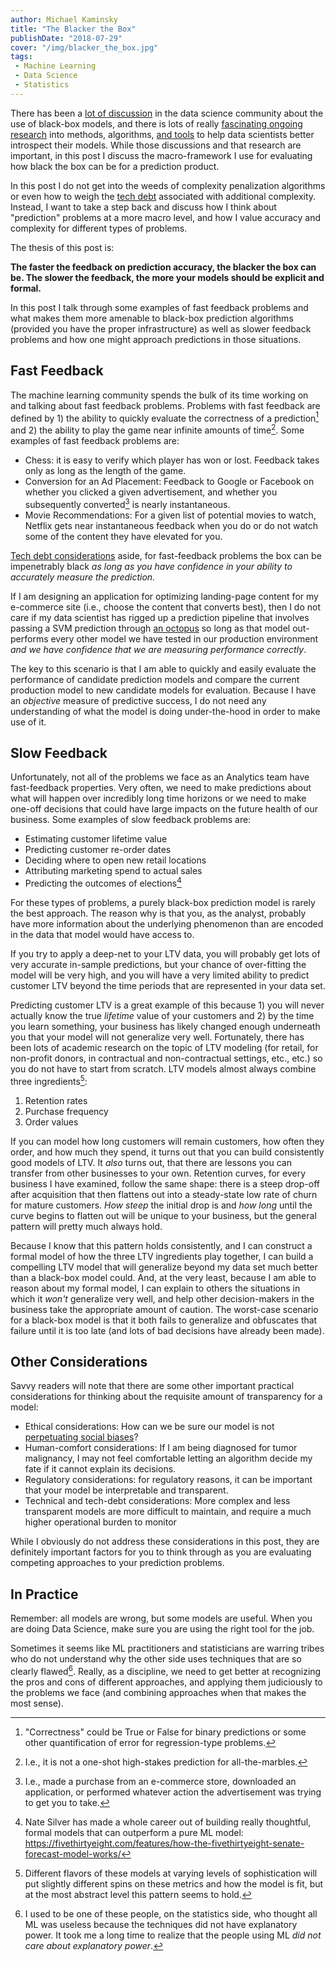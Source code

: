 ```yaml
---
author: Michael Kaminsky
title: "The Blacker the Box"
publishDate: "2018-07-29"
cover: "/img/blacker_the_box.jpg"
tags: 
 - Machine Learning
 - Data Science
 - Statistics
---
```


There has been a [lot of discussion](https://towardsdatascience.com/machine-learning-how-black-is-this-black-box-f11e4031fdf) in the data science community about the use of black-box models, and there is lots of really [fascinating ongoing](https://arxiv.org/abs/1710.09511) [research](https://storage.googleapis.com/epg-blog-data/epg_2.pdf) into methods, algorithms, [and tools](https://github.com/numeristical/introspective) to help data scientists better introspect their models. While those discussions and that research are important, in this post I discuss the macro-framework I use for evaluating how black the box can be for a prediction product.

<!--more-->

In this post I do not get into the weeds of complexity penalization algorithms or even how to weigh the [tech debt](https://ai.google/research/pubs/pub43146) associated with additional complexity. Instead, I want to take a step back and discuss how I think about "prediction" problems at a more macro level, and how I value accuracy and complexity for different types of problems.

The thesis of this post is:

**The faster the feedback on prediction accuracy, the blacker the box can be. The slower the feedback, the more your models should be explicit and formal.**

In this post I talk through some examples of fast feedback problems and what makes them more amenable to black-box prediction algorithms (provided you have the proper infrastructure) as well as slower feedback problems and how one might approach predictions in those situations.

## Fast Feedback

The machine learning community spends the bulk of its time working on and talking about fast feedback problems. Problems with fast feedback are defined by 1) the ability to quickly evaluate the correctness of a prediction[^1] and 2) the ability to play the game near infinite amounts of time[^2]. Some examples of fast feedback problems are:

* Chess: it is easy to verify which player has won or lost. Feedback takes only as long as the length of the game.
* Conversion for an Ad Placement: Feedback to Google or Facebook on whether you clicked a given advertisement, and whether you subsequently converted[^3] is nearly instantaneous.
* Movie Recommendations: For a given list of potential movies to watch, Netflix gets near instantaneous feedback when you do or do not watch some of the content they have elevated for you.

[Tech debt considerations](https://ai.google/research/pubs/pub43146) aside, for fast-feedback problems the box can be impenetrably black *as long as you have confidence in your ability to accurately measure the prediction.* 

If I am designing an application for optimizing landing-page content for my e-commerce site (i.e., choose the content that converts best), then I do not care if my data scientist has rigged up a prediction pipeline that involves passing a SVM prediction through [an octopus](https://en.wikipedia.org/wiki/Paul_the_Octopus) so long as that model out-performs every other model we have tested in our production environment *and we have confidence that we are measuring performance correctly*.

The key to this scenario is that I am able to quickly and easily evaluate the performance of candidate prediction models and compare the current production model to new candidate models for evaluation. Because I have an *objective* measure of predictive success, I do not need any understanding of what the model is doing under-the-hood in order to make use of it.

## Slow Feedback

Unfortunately, not all of the problems we face as an Analytics team have fast-feedback properties. Very often, we need to make predictions about what will happen over incredibly long time horizons or we need to make one-off decisions that could have large impacts on the future health of our business. Some examples of slow feedback problems are:

* Estimating customer lifetime value
* Predicting customer re-order dates
* Deciding where to open new retail locations
* Attributing marketing spend to actual sales
* Predicting the outcomes of elections[^4]

For these types of problems, a purely black-box prediction model is rarely the best approach. The reason why is that you, as the analyst, probably have more information about the underlying phenomenon than are encoded in the data that model would have access to. 

If you try to apply a deep-net to your LTV data, you will probably get lots of very accurate in-sample predictions, but your chance of over-fitting the model will be very high, and you will have a very limited ability to predict customer LTV beyond the time periods that are represented in your data set.

Predicting customer LTV is a great example of this because 1) you will never actually know the true *lifetime* value of your customers and 2) by the time you learn something, your business has likely changed enough underneath you that your model will not generalize very well. Fortunately, there has been lots of academic research on the topic of LTV modeling (for retail, for non-profit donors, in contractual and non-contractual settings, etc., etc.) so you do not have to start from scratch. LTV models almost always combine three ingredients[^5]:

1. Retention rates
2. Purchase frequency
3. Order values

If you can model how long customers will remain customers, how often they order, and how much they spend, it turns out that you can build consistently good models of LTV. It *also* turns out, that there are lessons you can transfer from other businesses to your own. Retention curves, for every business I have examined, follow the same shape: there is a steep drop-off after acquisition that then flattens out into a steady-state low rate of churn for mature customers. *How steep* the initial drop is and *how long* until the curve begins to flatten out will be unique to your business, but the general pattern will pretty much always hold. 

Because I know that this pattern holds consistently, and I can construct a formal model of how the three LTV ingredients play together, I can build a compelling LTV model that will generalize beyond my data set much better than a black-box model could. And, at the very least, because I am able to reason about my formal model, I can explain to others the situations in which it *won't*  generalize very well, and help other decision-makers in the business take the appropriate amount of caution. The worst-case scenario for a black-box model is that it both fails to generalize and obfuscates that failure until it is too late (and lots of bad decisions have already been made).

## Other Considerations

Savvy readers will note that there are some other important practical considerations for thinking about the requisite amount of transparency for a model:

* Ethical considerations: How can we be sure our model is not [perpetuating social biases](http://www.wired.co.uk/article/machine-learning-bias-prejudice)?
* Human-comfort considerations: If I am being diagnosed for tumor malignancy, I may not feel comfortable letting an algorithm decide my fate if it cannot explain its decisions.
* Regulatory considerations: for regulatory reasons, it can be important that your model be interpretable and transparent.
* Technical and tech-debt considerations: More complex and less transparent models are more difficult to maintain, and require a much higher operational burden to monitor

While I obviously do not address these considerations in this post, they are definitely important factors for you to think through as you are evaluating competing approaches to your prediction problems.

## In Practice

Remember: all models are wrong, but some models are useful. When you are doing Data Science, make sure you are using the right tool for the job. 

Sometimes it seems like ML practitioners and statisticians are warring tribes who do not understand why the other side uses techniques that are so clearly flawed[^6]. Really, as a discipline, we need to get better at recognizing the pros and cons of different approaches, and applying them judiciously to the problems we face (and combining approaches when that makes the most sense).


[^1]: "Correctness" could be True or False for binary predictions or some other quantification of error for regression-type problems.
[^2]: I.e., it is not a one-shot high-stakes prediction for all-the-marbles.
[^3]: I.e., made a purchase from an e-commerce store, downloaded an application, or performed whatever action the advertisement was trying to get you to take.
[^4]: Nate Silver has made a whole career out of building really thoughtful, formal models that can outperform a pure ML model: https://fivethirtyeight.com/features/how-the-fivethirtyeight-senate-forecast-model-works/
[^5]: Different flavors of these models at varying levels of sophistication will put slightly different spins on these metrics and how the model is fit, but at the most abstract level this pattern seems to hold.
[^6]: I used to be one of these people, on the statistics side, who thought all ML was useless because the techniques did not have explanatory power. It took me a long time to realize that the people using ML *did not care about explanatory power*.
